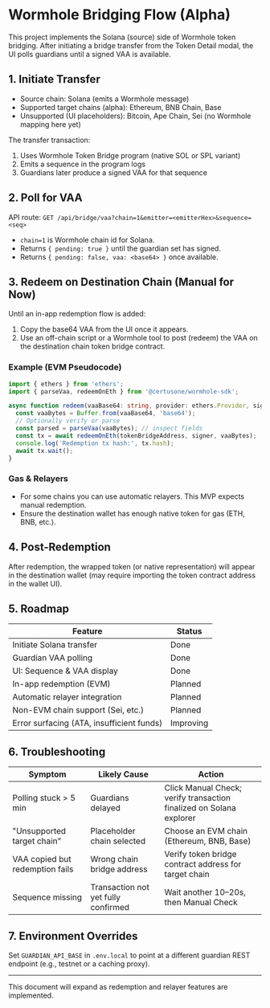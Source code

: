 # Wormhole Bridging Flow (Alpha)

This project implements the Solana (source) side of Wormhole token bridging. After initiating a bridge transfer from the Token Detail modal, the UI polls guardians until a signed VAA is available.

## 1. Initiate Transfer
- Source chain: Solana (emits a Wormhole message)
- Supported target chains (alpha): Ethereum, BNB Chain, Base
- Unsupported (UI placeholders): Bitcoin, Ape Chain, Sei (no Wormhole mapping here yet)

The transfer transaction:
1. Uses Wormhole Token Bridge program (native SOL or SPL variant)
2. Emits a sequence in the program logs
3. Guardians later produce a signed VAA for that sequence

## 2. Poll for VAA
API route: `GET /api/bridge/vaa?chain=1&emitter=<emitterHex>&sequence=<seq>`
- `chain=1` is Wormhole chain id for Solana.
- Returns `{ pending: true }` until the guardian set has signed.
- Returns `{ pending: false, vaa: <base64> }` once available.

## 3. Redeem on Destination Chain (Manual for Now)
Until an in-app redemption flow is added:
1. Copy the base64 VAA from the UI once it appears.
2. Use an off-chain script or a Wormhole tool to post (redeem) the VAA on the destination chain token bridge contract.

### Example (EVM Pseudocode)
```ts
import { ethers } from 'ethers';
import { parseVaa, redeemOnEth } from '@certusone/wormhole-sdk';

async function redeem(vaaBase64: string, provider: ethers.Provider, signer: ethers.Signer, tokenBridgeAddress: string) {
  const vaaBytes = Buffer.from(vaaBase64, 'base64');
  // Optionally verify or parse
  const parsed = parseVaa(vaaBytes); // inspect fields
  const tx = await redeemOnEth(tokenBridgeAddress, signer, vaaBytes);
  console.log('Redemption tx hash:', tx.hash);
  await tx.wait();
}
```

### Gas & Relayers
- For some chains you can use automatic relayers. This MVP expects manual redemption.
- Ensure the destination wallet has enough native token for gas (ETH, BNB, etc.).

## 4. Post-Redemption
After redemption, the wrapped token (or native representation) will appear in the destination wallet (may require importing the token contract address in the wallet UI).

## 5. Roadmap
| Feature | Status |
|---------|--------|
| Initiate Solana transfer | Done |
| Guardian VAA polling | Done |
| UI: Sequence & VAA display | Done |
| In-app redemption (EVM) | Planned |
| Automatic relayer integration | Planned |
| Non-EVM chain support (Sei, etc.) | Planned |
| Error surfacing (ATA, insufficient funds) | Improving |

## 6. Troubleshooting
| Symptom | Likely Cause | Action |
|---------|-------------|--------|
| Polling stuck > 5 min | Guardians delayed | Click Manual Check; verify transaction finalized on Solana explorer |
| "Unsupported target chain" | Placeholder chain selected | Choose an EVM chain (Ethereum, BNB, Base) |
| VAA copied but redemption fails | Wrong chain bridge address | Verify token bridge contract address for target chain |
| Sequence missing | Transaction not yet fully confirmed | Wait another 10–20s, then Manual Check |

## 7. Environment Overrides
Set `GUARDIAN_API_BASE` in `.env.local` to point at a different guardian REST endpoint (e.g., testnet or a caching proxy).

---
This document will expand as redemption and relayer features are implemented.
